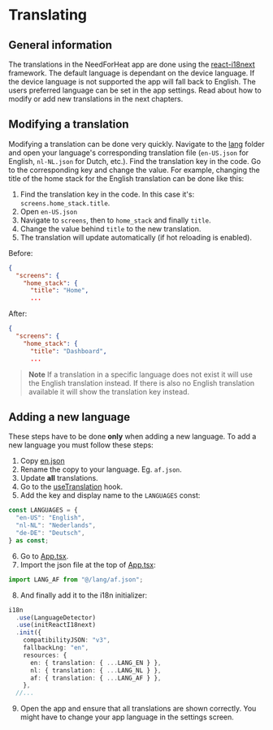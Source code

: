 # Translating

## General information

The translations in the NeedForHeat app are done using the [react-i18next](https://react.i18next.com/) framework. The default language is dependant on the device language. If the device language is not supported the app will fall back to English. The users preferred language can be set in the app settings. Read about how to modify or add new translations in the next chapters.

## Modifying a translation

Modifying a translation can be done very quickly. Navigate to the [lang](../apps/expo/src/lang/) folder and open your language's corresponding translation file (`en-US.json` for English, `nl-NL.json` for Dutch, etc.). Find the translation key in the code. Go to the corresponding key and change the value. For example, changing the title of the home stack for the English translation can be done like this:

1. Find the translation key in the code. In this case it's: `screens.home_stack.title`.
2. Open `en-US.json`
3. Navigate to `screens`, then to `home_stack` and finally `title`.
4. Change the value behind `title` to the new translation.
5. The translation will update automatically (if hot reloading is enabled).

Before:

```json
{
  "screens": {
    "home_stack": {
      "title": "Home",
      ...
```

After:

```json
{
  "screens": {
    "home_stack": {
      "title": "Dashboard",
      ...
```

> **Note**
> If a translation in a specific language does not exist it will use the English translation instead. If there is also no English translation available it will show the translation key instead.

## Adding a new language

These steps have to be done **only** when adding a new language. To add a new language you must follow these steps:

1. Copy [en.json](../apps/expo/src/lang/en.json)
2. Rename the copy to your language. Eg. `af.json`.
3. Update **all** translations.
4. Go to the [useTranslation](../apps/expo/src/hooks/translation/useTranslation.tsx) hook.
5. Add the key and display name to the `LANGUAGES` const:

```ts
const LANGUAGES = {
  "en-US": "English",
  "nl-NL": "Nederlands",
  "de-DE": "Deutsch",
} as const;
```

6. Go to [App.tsx](../apps/expo/App.tsx).
7. Import the json file at the top of [App.tsx](../apps/expo/App.tsx):

```ts
import LANG_AF from "@/lang/af.json";
```

8. And finally add it to the i18n initializer:

```ts
i18n
  .use(LanguageDetector)
  .use(initReactI18next)
  .init({
    compatibilityJSON: "v3",
    fallbackLng: "en",
    resources: {
      en: { translation: { ...LANG_EN } },
      nl: { translation: { ...LANG_NL } },
      af: { translation: { ...LANG_AF } },
    },
  //...
```

9. Open the app and ensure that all translations are shown correctly. You might have to change your app language in the settings screen.
